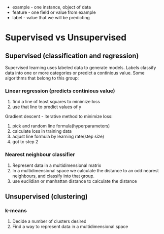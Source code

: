 * example - one instance, object of data
* feature - one field or value from example
* label - value that we will be predicting


# Supervised vs Unsupervised

## Supervised (classification and regression)

Supervised learning uses labeled data to generate models. Labels classify data into one or more categories or predict a continious value.
Some algorithms that belong to this group:

### Linear regression (predicts continious value)

1) find a line of least squares to minimize loss
2) use that line to predict values of y

Gradient descent - iterative method to minimize loss:
1) pick and random line formula(hyperparameters)
2) calculate loss in training data 
3) adjust line formula by learning rate(step size)
4) got to step 2



### Nearest neighbour classifier

1) Represent data in a multidimensional matrix
2) In a multidimensional space we calculate the distance to an odd nearest neighbours, and classify into that group.
3) use euclidian or manhattan distance to calculate the distance



## Unsupervised (clustering)

### k-means

1) Decide a number of clusters desired
2) Find a way to represent data in a multidimensional space
